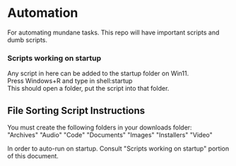 # Automation
For automating mundane tasks. This repo will have important scripts and dumb scripts.

### Scripts working on startup
Any script in here can be added to the startup folder on Win11. <br>
Press Windows+R and type in shell:startup <br>
This should open a folder, put the script into that folder.

## File Sorting Script Instructions
You must create the following folders in your downloads folder: <br>
"Archives"
"Audio"
"Code"
"Documents"
"Images"
"Installers"
"Video"

In order to auto-run on startup. Consult "Scripts working on startup" portion of this document.

